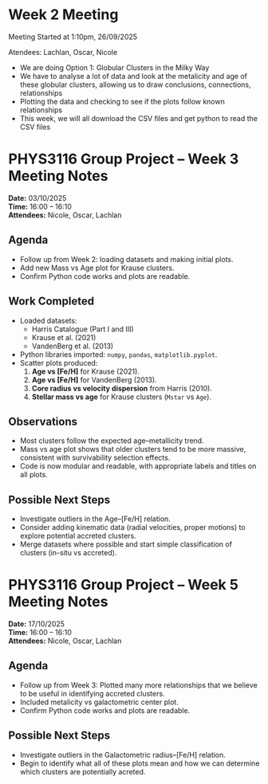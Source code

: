 # Week 2 Meeting

Meeting Started at 1:10pm, 26/09/2025

Atendees: Lachlan, Oscar, Nicole

- We are doing Option 1: Globular Clusters in the Milky Way
- We have to analyse a lot of data and look at the metalicity and age of these globular clusters, allowing us to draw conclusions, connections, relationships
- Plotting the data and checking to see if the plots follow known relationships
- This week, we will all download the CSV files and get python to read the CSV files

# PHYS3116 Group Project – Week 3 Meeting Notes

**Date:** 03/10/2025  
**Time:** 16:00 – 16:10  
**Attendees:** Nicole, Oscar, Lachlan 

## Agenda
- Follow up from Week 2: loading datasets and making initial plots.  
- Add new Mass vs Age plot for Krause clusters.  
- Confirm Python code works and plots are readable.  

## Work Completed
- Loaded datasets:
  - Harris Catalogue (Part I and III)  
  - Krause et al. (2021)  
  - VandenBerg et al. (2013)  
- Python libraries imported: `numpy`, `pandas`, `matplotlib.pyplot`.  
- Scatter plots produced:
  1. **Age vs [Fe/H]** for Krause (2021).  
  2. **Age vs [Fe/H]** for VandenBerg (2013).  
  3. **Core radius vs velocity dispersion** from Harris (2010).  
  4. **Stellar mass vs age** for Krause clusters (`Mstar` vs `Age`).  

## Observations
- Most clusters follow the expected age–metallicity trend.  
- Mass vs age plot shows that older clusters tend to be more massive, consistent with survivability selection effects.  
- Code is now modular and readable, with appropriate labels and titles on all plots.  

## Possible Next Steps
- Investigate outliers in the Age–[Fe/H] relation.  
- Consider adding kinematic data (radial velocities, proper motions) to explore potential accreted clusters.  
- Merge datasets where possible and start simple classification of clusters (in-situ vs accreted).  

# PHYS3116 Group Project – Week 5 Meeting Notes

**Date:** 17/10/2025  
**Time:** 16:00 – 16:10  
**Attendees:** Nicole, Oscar, Lachlan 

## Agenda
- Follow up from Week 3: Plotted many more relationships that we believe to be useful in identifying accreted clusters.
- Included metalicity vs galactometric center plot.  
- Confirm Python code works and plots are readable.  

## Possible Next Steps
- Investigate outliers in the Galactometric radius–[Fe/H] relation.    
- Begin to identify what all of these plots mean and how we can determine which clusters are potentially acreted. 